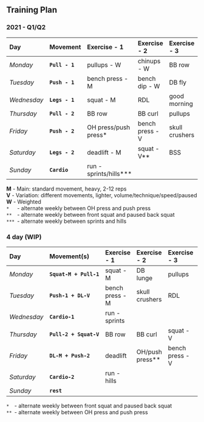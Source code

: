 ## Training Plan


### 2021 - Q1/Q2

| Day         | Movement       | Exercise - 1           | Exercise - 2        | Exercise - 3      | Exercise - 4      |
| :---------- | :------------- | :--------------------- | :------------------ | :---------------- | :---------------- |
| *Monday*    | **`Pull - 1`** | pullups - W            | chinups - W         | BB row            | BB curl - rvs     |
| *Tuesday*   | **`Push - 1`** | bench press - M        | bench dip - W       | DB fly            | lat/front raise   |
| *Wednesday* | **`Legs - 1`** | squat - M              | RDL                 | good morning      | DB lunge          |
| *Thursday*  | **`Pull - 2`** | BB row                 | BB curl             | pullups           | chinups           |
| *Friday*    | **`Push - 2`** | OH press/push press*   | bench press - V     | skull crushers    | DB front raise    |
| *Saturday*  | **`Legs - 2`** | deadlift - M           | squat - V**         | BSS               |                   |
| *Sunday*    | **`Cardio  `** | run - sprints/hills*** |                     |                   |                   |

**M** - Main: standard movement, heavy, 2-12 reps  
**V** - Variation: different movements, lighter, volume/technique/speed/paused  
**W** - Weighted  
`*  ` - alternate weekly between OH press and push press  
`** ` - alternate weekly between front squat and paused back squat  
`***` - alternate weekly between sprints and hills



### 4 day (WIP)

| Day         | Movement(s)            | Exercise - 1          | Exercise - 2         | Exercise - 3       | Exercise - 4       |
| :---------- | :--------------------- | :-------------------- | :------------------- | :----------------- | :----------------- |
| *Monday*    | **`Squat-M + Pull-1`** | squat - M             | DB lunge             | pullups            | BB row             |
| *Tuesday*   | **`Push-1 + DL-V   `** | bench press - M       | skull crushers       | RDL                | good morning       |
| *Wednesday* | **`Cardio-1        `** | run - sprints         |                      |                    |                    |
| *Thursday*  | **`Pull-2 + Squat-V`** | BB row                | BB curl              | squat - V          | BSS                |
| *Friday*    | **`DL-M + Push-2   `** | deadlift              | OH/push press**      | bench press - V    | dips               |
| *Saturday*  | **`Cardio-2        `** | run - hills           |                      |                    |                    |
| *Sunday*    | **`rest            `** |                       |                      |                    |                    |

`* ` - alternate weekly between front squat and paused back squat  
`**` - alternate weekly between OH press and push press